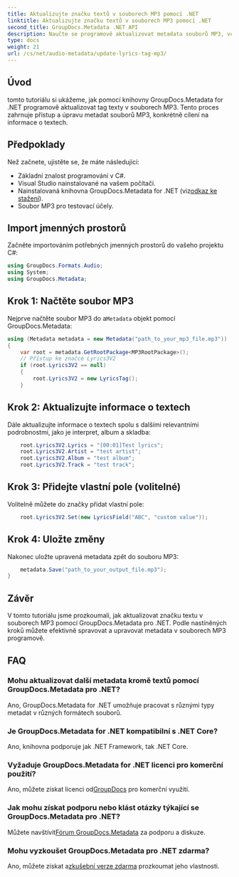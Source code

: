 ```yaml
---
title: Aktualizujte značku textů v souborech MP3 pomocí .NET
linktitle: Aktualizujte značku textů v souborech MP3 pomocí .NET
second_title: GroupDocs.Metadata .NET API
description: Naučte se programově aktualizovat metadata souborů MP3, včetně textů písní, interpretů a podrobností o albu pomocí GroupDocs.Metadata pro .NET.
type: docs
weight: 21
url: /cs/net/audio-metadata/update-lyrics-tag-mp3/
---
```

## Úvod
tomto tutoriálu si ukážeme, jak pomocí knihovny GroupDocs.Metadata for .NET programově aktualizovat tag texty v souborech MP3. Tento proces zahrnuje přístup a úpravu metadat souborů MP3, konkrétně cílení na informace o textech.
## Předpoklady
Než začnete, ujistěte se, že máte následující:
- Základní znalost programování v C#.
- Visual Studio nainstalované na vašem počítači.
-  Nainstalovaná knihovna GroupDocs.Metadata for .NET (viz[odkaz ke stažení](https://releases.groupdocs.com/metadata/net/)).
- Soubor MP3 pro testovací účely.

## Import jmenných prostorů
Začněte importováním potřebných jmenných prostorů do vašeho projektu C#:
```csharp
using GroupDocs.Formats.Audio;
using System;
using GroupDocs.Metadata;
```
## Krok 1: Načtěte soubor MP3
 Nejprve načtěte soubor MP3 do a`Metadata` objekt pomocí GroupDocs.Metadata:
```csharp
using (Metadata metadata = new Metadata("path_to_your_mp3_file.mp3"))
{
    var root = metadata.GetRootPackage<MP3RootPackage>();
    // Přístup ke značce Lyrics3V2
    if (root.Lyrics3V2 == null)
    {
        root.Lyrics3V2 = new LyricsTag();
    }
```
## Krok 2: Aktualizujte informace o textech
Dále aktualizujte informace o textech spolu s dalšími relevantními podrobnostmi, jako je interpret, album a skladba:
```csharp
    root.Lyrics3V2.Lyrics = "[00:01]Test lyrics";
    root.Lyrics3V2.Artist = "test artist";
    root.Lyrics3V2.Album = "test album";
    root.Lyrics3V2.Track = "test track";
```
## Krok 3: Přidejte vlastní pole (volitelné)
Volitelně můžete do značky přidat vlastní pole:
```csharp
    root.Lyrics3V2.Set(new LyricsField("ABC", "custom value"));
```
## Krok 4: Uložte změny
Nakonec uložte upravená metadata zpět do souboru MP3:
```csharp
    metadata.Save("path_to_your_output_file.mp3");
}
```

## Závěr
V tomto tutoriálu jsme prozkoumali, jak aktualizovat značku textu v souborech MP3 pomocí GroupDocs.Metadata pro .NET. Podle nastíněných kroků můžete efektivně spravovat a upravovat metadata v souborech MP3 programově.

## FAQ
### Mohu aktualizovat další metadata kromě textů pomocí GroupDocs.Metadata pro .NET?
Ano, GroupDocs.Metadata for .NET umožňuje pracovat s různými typy metadat v různých formátech souborů.
### Je GroupDocs.Metadata for .NET kompatibilní s .NET Core?
Ano, knihovna podporuje jak .NET Framework, tak .NET Core.
### Vyžaduje GroupDocs.Metadata for .NET licenci pro komerční použití?
 Ano, můžete získat licenci od[GroupDocs](https://purchase.groupdocs.com/buy) pro komerční využití.
### Jak mohu získat podporu nebo klást otázky týkající se GroupDocs.Metadata pro .NET?
 Můžete navštívit[Fórum GroupDocs.Metadata](https://forum.groupdocs.com/c/metadata/14) za podporu a diskuze.
### Mohu vyzkoušet GroupDocs.Metadata pro .NET zdarma?
 Ano, můžete získat a[zkušební verze zdarma](https://releases.groupdocs.com/) prozkoumat jeho vlastnosti.